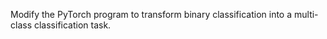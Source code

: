 Modify the PyTorch program to transform binary classification into a multi-class classification task.
